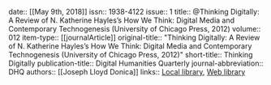 date:: [[May 9th, 2018]]
issn:: 1938-4122
issue:: 1
title:: @Thinking Digitally: A Review of N. Katherine Hayles’s How We Think: Digital Media and Contemporary Technogenesis (University of Chicago Press, 2012)
volume:: 012
item-type:: [[journalArticle]]
original-title:: "Thinking Digitally: A Review of N. Katherine Hayles’s How We Think: Digital Media and Contemporary Technogenesis (University of Chicago Press, 2012)"
short-title:: Thinking Digitally
publication-title:: Digital Humanities Quarterly
journal-abbreviation:: DHQ
authors:: [[Joseph Lloyd Donica]]
links:: [Local library](zotero://select/groups/2386895/items/VCW8LX7J), [Web library](https://www.zotero.org/groups/2386895/items/VCW8LX7J)
